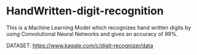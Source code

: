 # HandWritten-digit-recognition

This is a Machine Learning Model which recognizes hand written digits by using Convolutional Neural Networks and gives an accuracy of 99%.

DATASET:
https://www.kaggle.com/c/digit-recognizer/data
